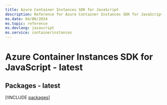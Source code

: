 ```yaml
---
title: Azure Container Instances SDK for JavaScript
description: Reference for Azure Container Instances SDK for JavaScript
ms.date: 04/08/2024
ms.topic: reference
ms.devlang: javascript
ms.service: containerinstances
---
```

# Azure Container Instances SDK for JavaScript - latest
## Packages - latest
[!INCLUDE [packages](container-instances-index.md)]